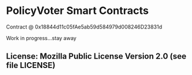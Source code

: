 # PolicyVoter Smart Contracts

Contract @ 0x18844d11c05fAe5ab59d584979d008246D23831d

Work in progress...stay away

## License: Mozilla Public License Version 2.0 (see file LICENSE)
